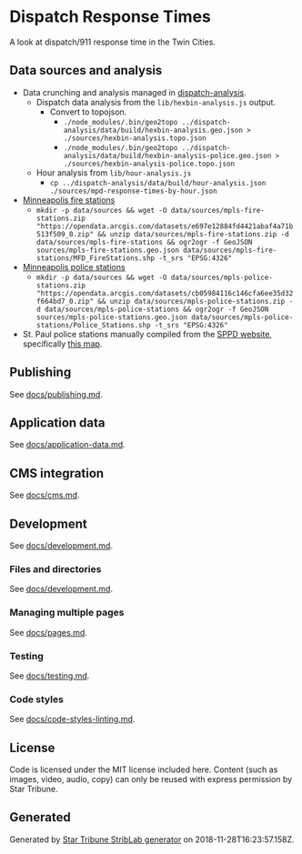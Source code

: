 # Dispatch Response Times

A look at dispatch/911 response time in the Twin Cities.

## Data sources and analysis

- Data crunching and analysis managed in [dispatch-analysis](https://github.com/striblab/dispatch-analysis).
  - Dispatch data analysis from the `lib/hexbin-analysis.js` output.
    - Convert to topojson.
      - `./node_modules/.bin/geo2topo ../dispatch-analysis/data/build/hexbin-analysis.geo.json > ./sources/hexbin-analysis.topo.json`
      - `./node_modules/.bin/geo2topo ../dispatch-analysis/data/build/hexbin-analysis-police.geo.json > ./sources/hexbin-analysis-police.topo.json`
  - Hour analysis from `lib/hour-analysis.js`
    - `cp ../dispatch-analysis/data/build/hour-analysis.json ./sources/mpd-response-times-by-hour.json`
- [Minneapolis fire stations](http://opendata.minneapolismn.gov/datasets/fire-stations)
  - `mkdir -p data/sources && wget -O data/sources/mpls-fire-stations.zip "https://opendata.arcgis.com/datasets/e697e12884fd4421abaf4a71b513f509_0.zip" && unzip data/sources/mpls-fire-stations.zip -d data/sources/mpls-fire-stations && ogr2ogr -f GeoJSON sources/mpls-fire-stations.geo.json data/sources/mpls-fire-stations/MFD_FireStations.shp -t_srs "EPSG:4326"`
- [Minneapolis police stations](http://opendata.minneapolismn.gov/datasets/police-stations)
  - `mkdir -p data/sources && wget -O data/sources/mpls-police-stations.zip "https://opendata.arcgis.com/datasets/cb05984116c146cfa6ee35d32f664bd7_0.zip" && unzip data/sources/mpls-police-stations.zip -d data/sources/mpls-police-stations && ogr2ogr -f GeoJSON sources/mpls-police-stations.geo.json data/sources/mpls-police-stations/Police_Stations.shp -t_srs "EPSG:4326"`
- St. Paul police stations manually compiled from the [SPPD website](https://www.stpaul.gov/departments/police/administration-office-chief/operations-division/patrol-districts), specifically [this map](https://www.stpaul.gov/DocumentCenter/Government/Police/Connect%20with%20the%20Department/Map%20to%20SPPD/2011-10-11Citymap.PDF).

## Publishing

See [docs/publishing.md](./docs/publishing.md).

## Application data

See [docs/application-data.md](./docs/application-data.md).

## CMS integration

See [docs/cms.md](./docs/cms.md).

## Development

See [docs/development.md](./docs/development.md).

### Files and directories

See [docs/development.md](./docs/files-directories.md).

### Managing multiple pages

See [docs/pages.md](./docs/pages.md).

### Testing

See [docs/testing.md](./docs/testing.md).

### Code styles

See [docs/code-styles-linting.md](./docs/code-styles-linting.md).

## License

Code is licensed under the MIT license included here. Content (such as images, video, audio, copy) can only be reused with express permission by Star Tribune.

## Generated

Generated by [Star Tribune StribLab generator](https://github.com/striblab/generator-striblab) on 2018-11-28T16:23:57.158Z.
